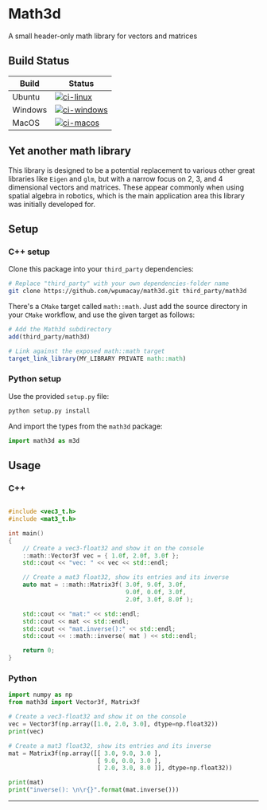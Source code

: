 # Math3d

A small header-only math library for vectors and matrices

## Build Status

| Build   | Status
| ------- | ------------------------------
| Ubuntu  | [![ci-linux][0]][1]       |
| Windows | [![ci-windows][2]][3]     |
| MacOS   | [![ci-macos][4]][5]       |

## Yet another math library

This library is designed to be a potential replacement to various other great
libraries like `Eigen` and `glm`, but with a narrow focus on 2, 3, and 4
dimensional vectors and matrices. These appear commonly when using spatial
algebra in robotics, which is the main application area this library was
initially developed for.

## Setup

### C++ setup

Clone this package into your `third_party` dependencies:

```bash
# Replace "third_party" with your own dependencies-folder name
git clone https://github.com/wpumacay/math3d.git third_party/math3d
```

There's a `CMake` target called `math::math`. Just add the source directory in
your `CMake` workflow, and use the given target as follows:

```CMake
# Add the Math3d subdirectory
add(third_party/math3d)

# Link against the exposed math::math target
target_link_library(MY_LIBRARY PRIVATE math::math)
```

### Python setup

Use the provided `setup.py` file:

```bash
python setup.py install
```

And import the types from the `math3d` package:

```python
import math3d as m3d
```

## Usage

### C++

```c++

#include <vec3_t.h>
#include <mat3_t.h>

int main()
{
    // Create a vec3-float32 and show it on the console
    ::math::Vector3f vec = { 1.0f, 2.0f, 3.0f };
    std::cout << "vec: " << vec << std::endl;

    // Create a mat3 float32, show its entries and its inverse
    auto mat = ::math::Matrix3f( 3.0f, 9.0f, 3.0f,
                                 9.0f, 0.0f, 3.0f,
                                 2.0f, 3.0f, 8.0f );

    std::cout << "mat:" << std::endl;
    std::cout << mat << std::endl;
    std::cout << "mat.inverse():" << std::endl;
    std::cout << ::math::inverse( mat ) << std::endl;

    return 0;
}
```

### Python

```python
import numpy as np
from math3d import Vector3f, Matrix3f

# Create a vec3-float32 and show it on the console
vec = Vector3f(np.array([1.0, 2.0, 3.0], dtype=np.float32))
print(vec)

# Create a mat3 float32, show its entries and its inverse
mat = Matrix3f(np.array([[ 3.0, 9.0, 3.0 ],
                         [ 9.0, 0.0, 3.0 ],
                         [ 2.0, 3.0, 8.0 ]], dtype=np.float32))

print(mat)
print("inverse(): \n\r{}".format(mat.inverse()))
```

---

[0]: <https://github.com/wpumacay/math3d/actions/workflows/ci-linux.yml/badge.svg> (ci-linux-badge)
[1]: <https://github.com/wpumacay/math3d/actions/workflows/ci-linux.yml> (ci-linux-status)
[2]: <https://github.com/wpumacay/math3d/actions/workflows/ci-windows.yml/badge.svg> (ci-windows-badge)
[3]: <https://github.com/wpumacay/math3d/actions/workflows/ci-windows.yml> (ci-windows-status)
[4]: <https://github.com/wpumacay/math3d/actions/workflows/ci-macos.yml/badge.svg> (ci-macos-badge)
[5]: <https://github.com/wpumacay/math3d/actions/workflows/ci-macos.yml> (ci-macos-status)
